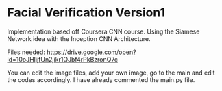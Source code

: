 # Facial Verification Version1

Implementation based off Coursera CNN course. Using the Siamese Network idea with the Inception CNN Architecture.

Files needed: https://drive.google.com/open?id=10oJHIjjfUn2jikr1QJbf4rPkBzronQ7c

You can edit the image files, add your own image, go to the main and edit the codes accordingly. I have already commented the main.py file.

